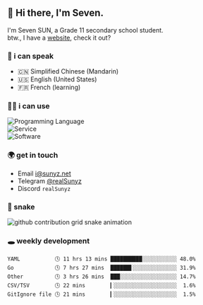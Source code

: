 <!-- DO NOT FORGET TO PULL BEFORE PUSHING -->
## 👋 Hi there, I'm Seven.

I'm Seven SUN, a Grade 11 secondary school student.  
btw., I have a [website](https://sunyz.net), check it out?

### 💬 i can speak

* 🇨🇳 Simplified Chinese (Mandarin)  
* 🇺🇸 English (United States)  
* 🇫🇷 French (learning)

### 👩‍💻 i can use

![Programming Language](https://skillicons.dev/icons?i=cpp,html,python,nodejs,nextjs,tailwind,bash,latex,md)  
![Service](https://skillicons.dev/icons?i=docker,git,nginx,cloudflare,workers,github,linux,vercel,mysql)  
![Software](https://skillicons.dev/icons?i=ai,pr,ps,xd,figma,vim,vscode,pycharm,clion)

### 🌍 get in touch

* Email <i@sunyz.net>
* Telegram [@realSunyz](https://t.me/realSunyz)
* Discord `realSunyz`

### 🐍 snake
<picture>
  <source media="(prefers-color-scheme: dark)" srcset="https://raw.githubusercontent.com/realSunyz/realSunyz/main/snake/snake-dark.svg" />
  <source media="(prefers-color-scheme: light)" srcset="https://raw.githubusercontent.com/realSunyz/realSunyz/main/snake/snake.svg" />
  <img alt="github contribution grid snake animation" src="github-snake.svg" />
</picture>

### 🕳️ weekly development
<!-- waka-box start -->
```text
YAML           🕓 11 hrs 13 mins ██████████░░░░░░░░░░░ 48.0%
Go             🕓 7 hrs 27 mins  ██████▋░░░░░░░░░░░░░░ 31.9%
Other          🕓 3 hrs 26 mins  ███░░░░░░░░░░░░░░░░░░ 14.7%
CSV/TSV        🕓 22 mins        ▎░░░░░░░░░░░░░░░░░░░░  1.6%
GitIgnore file 🕓 21 mins        ▎░░░░░░░░░░░░░░░░░░░░  1.5%
```
<!-- Powered by https://github.com/realSunyz/waka-box-go . -->
<!-- waka-box end -->